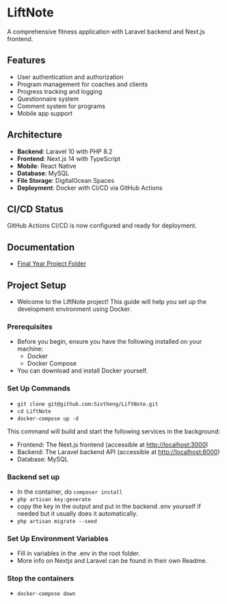 # LiftNote

A comprehensive fitness application with Laravel backend and Next.js frontend.

## Features

- User authentication and authorization
- Program management for coaches and clients
- Progress tracking and logging
- Questionnaire system
- Comment system for programs
- Mobile app support

## Architecture

- **Backend**: Laravel 10 with PHP 8.2
- **Frontend**: Next.js 14 with TypeScript
- **Mobile**: React Native
- **Database**: MySQL
- **File Storage**: DigitalOcean Spaces
- **Deployment**: Docker with CI/CD via GitHub Actions

## CI/CD Status

GitHub Actions CI/CD is now configured and ready for deployment.

## Documentation

- [Final Year Project Folder](https://drive.google.com/drive/u/0/folders/1kPP97n1sKqh-LCqieLprnH3BAr7joYo6)

## Project Setup

- Welcome to the LiftNote project! This guide will help you set up the development environment using Docker.

### Prerequisites

- Before you begin, ensure you have the following installed on your machine:
  - Docker
  - Docker Compose
- You can download and install Docker yourself.

### Set Up Commands

- ```git clone git@github.com:Sivtheng/LiftNote.git```
- ```cd LiftNote```
- ```docker-compose up -d```

This command will build and start the following services in the background:

- Frontend: The Next.js frontend (accessible at <http://localhost:3000>)
- Backend: The Laravel backend API (accessible at <http://localhost:8000>)
- Database: MySQL

### Backend set up

- In the container, do ```composer install```
- ```php artisan key:generate```
- copy the key in the output and put in the backend .env yourself if needed but it usually does it automatically.
- ```php artisan migrate --seed```

### Set Up Environment Variables

- Fill in variables in the .env in the root folder.
- More info on Nextjs and Laravel can be found in their own Readme.

### Stop the containers

- ```docker-compose down```

